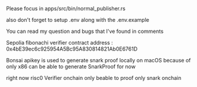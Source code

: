 Please focus in apps/src/bin/normal_publisher.rs

also don't forget to setup .env along with the .env.example

You can read my question and bugs that I've found in comments 


Sepolia fibonachi verifier
contract address : 0x4bE39ec6c925954A5Bc95A830814821Ab0E6761D

Bonsai apikey is used to generate snark proof locally on macOS because of only x86 can be able to generate SnarkProof for now

right now risc0 Verifier onchain only beable to proof only snark onchain 
